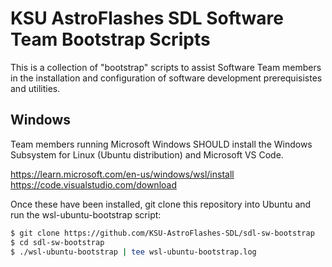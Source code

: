 # KSU AstroFlashes SDL Software Team Bootstrap Scripts

This is a collection of "bootstrap" scripts to assist Software Team
members in the installation and configuration of software development
prerequisistes and utilities.

## Windows

Team members running Microsoft Windows SHOULD install the Windows Subsystem for Linux (Ubuntu distribution) and Microsoft VS Code.

https://learn.microsoft.com/en-us/windows/wsl/install
https://code.visualstudio.com/download

Once these have been installed, git clone this repository into Ubuntu and run the wsl-ubuntu-bootstrap script:

```bash
$ git clone https://github.com/KSU-AstroFlashes-SDL/sdl-sw-bootstrap
$ cd sdl-sw-bootstrap
$ ./wsl-ubuntu-bootstrap | tee wsl-ubuntu-bootstrap.log

